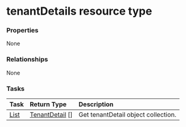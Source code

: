 # tenantDetails resource type



### Properties
None

### Relationships
None


### Tasks

| Task		   | Return Type	|Description|
|:---------------|:--------|:----------|
|[List](../api/tenantdetail_list.md) | [TenantDetail](tenantdetail.md) [] |Get tenantDetail object collection. |

<!-- uuid: d714e152-50a5-43db-9ee4-677e1ae54880
2015-10-15 04:07:55 UTC -->
<!-- {
  "type": "#page.annotation",
  "description": "tenantDetails resource",
  "keywords": "",
  "section": "documentation",
  "tocPath": ""
}-->